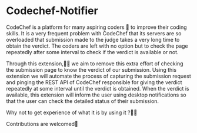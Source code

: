 # Codechef-Notifier

CodeChef is a platform for many aspiring coders 💪 to improve their coding skills. It is a very frequent problem with CodeChef that its servers are so overloaded that submission made to the judge takes a very long time to obtain the verdict. The coders are left with no option but to check the page repeatedly after some interval to check if the verdict is available or not.


Through this extension,👨‍🍳 we aim to remove this extra effort of checking the submission page to know the verdict of our submission. Using this extension we will automate the process of capturing the submission request and pinging the REST API of CodeChef responsible for giving the verdict repeatedly at some interval until the verdict is obtained. When the verdict is available, this extension will inform the user using desktop notifications so that the user can check the detailed status of their submission.

Why not to get experience of what it is by using it ?👨‍💻

Contributions are welcomed🤗

